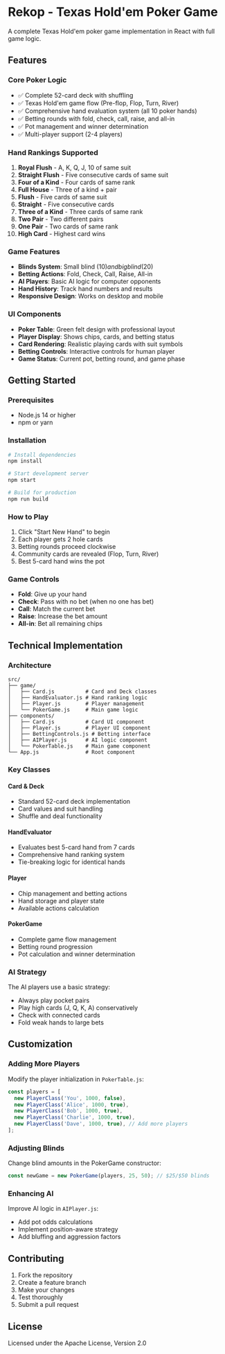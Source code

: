 # Rekop - Texas Hold'em Poker Game

A complete Texas Hold'em poker game implementation in React with full game logic.

## Features

### Core Poker Logic
- ✅ Complete 52-card deck with shuffling
- ✅ Texas Hold'em game flow (Pre-flop, Flop, Turn, River)
- ✅ Comprehensive hand evaluation system (all 10 poker hands)
- ✅ Betting rounds with fold, check, call, raise, and all-in
- ✅ Pot management and winner determination
- ✅ Multi-player support (2-4 players)

### Hand Rankings Supported
1. **Royal Flush** - A, K, Q, J, 10 of same suit
2. **Straight Flush** - Five consecutive cards of same suit
3. **Four of a Kind** - Four cards of same rank
4. **Full House** - Three of a kind + pair
5. **Flush** - Five cards of same suit
6. **Straight** - Five consecutive cards
7. **Three of a Kind** - Three cards of same rank
8. **Two Pair** - Two different pairs
9. **One Pair** - Two cards of same rank
10. **High Card** - Highest card wins

### Game Features
- **Blinds System**: Small blind ($10) and big blind ($20)
- **Betting Actions**: Fold, Check, Call, Raise, All-in
- **AI Players**: Basic AI logic for computer opponents
- **Hand History**: Track hand numbers and results
- **Responsive Design**: Works on desktop and mobile

### UI Components
- **Poker Table**: Green felt design with professional layout
- **Player Display**: Shows chips, cards, and betting status
- **Card Rendering**: Realistic playing cards with suit symbols
- **Betting Controls**: Interactive controls for human player
- **Game Status**: Current pot, betting round, and game phase

## Getting Started

### Prerequisites
- Node.js 14 or higher
- npm or yarn

### Installation
```bash
# Install dependencies
npm install

# Start development server
npm start

# Build for production
npm run build
```

### How to Play
1. Click "Start New Hand" to begin
2. Each player gets 2 hole cards
3. Betting rounds proceed clockwise
4. Community cards are revealed (Flop, Turn, River)
5. Best 5-card hand wins the pot

### Game Controls
- **Fold**: Give up your hand
- **Check**: Pass with no bet (when no one has bet)
- **Call**: Match the current bet
- **Raise**: Increase the bet amount
- **All-in**: Bet all remaining chips

## Technical Implementation

### Architecture
```
src/
├── game/
│   ├── Card.js          # Card and Deck classes
│   ├── HandEvaluator.js # Hand ranking logic
│   ├── Player.js        # Player management
│   └── PokerGame.js     # Main game logic
├── components/
│   ├── Card.js          # Card UI component
│   ├── Player.js        # Player UI component
│   ├── BettingControls.js # Betting interface
│   ├── AIPlayer.js      # AI logic component
│   └── PokerTable.js    # Main game component
└── App.js               # Root component
```

### Key Classes

#### Card & Deck
- Standard 52-card deck implementation
- Card values and suit handling
- Shuffle and deal functionality

#### HandEvaluator
- Evaluates best 5-card hand from 7 cards
- Comprehensive hand ranking system
- Tie-breaking logic for identical hands

#### Player
- Chip management and betting actions
- Hand storage and player state
- Available actions calculation

#### PokerGame
- Complete game flow management
- Betting round progression
- Pot calculation and winner determination

### AI Strategy
The AI players use a basic strategy:
- Always play pocket pairs
- Play high cards (J, Q, K, A) conservatively
- Check with connected cards
- Fold weak hands to large bets

## Customization

### Adding More Players
Modify the player initialization in `PokerTable.js`:
```javascript
const players = [
  new PlayerClass('You', 1000, false),
  new PlayerClass('Alice', 1000, true),
  new PlayerClass('Bob', 1000, true),
  new PlayerClass('Charlie', 1000, true),
  new PlayerClass('Dave', 1000, true), // Add more players
];
```

### Adjusting Blinds
Change blind amounts in the PokerGame constructor:
```javascript
const newGame = new PokerGame(players, 25, 50); // $25/$50 blinds
```

### Enhancing AI
Improve AI logic in `AIPlayer.js`:
- Add pot odds calculations
- Implement position-aware strategy
- Add bluffing and aggression factors

## Contributing

1. Fork the repository
2. Create a feature branch
3. Make your changes
4. Test thoroughly
5. Submit a pull request

## License

Licensed under the Apache License, Version 2.0